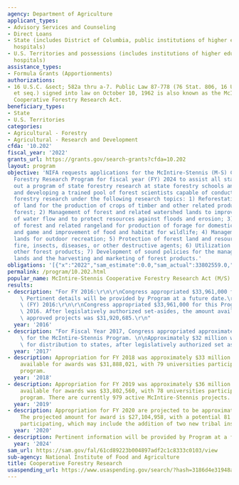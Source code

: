 ```yaml
---
agency: Department of Agriculture
applicant_types:
- Advisory Services and Counseling
- Direct Loans
- State (includes District of Columbia, public institutions of higher education and
  hospitals)
- U.S. Territories and possessions (includes institutions of higher education and
  hospitals)
assistance_types:
- Formula Grants (Apportionments)
authorizations:
- 16 U.S.C. &sect; 582a thru a-7. Public Law 87-778 (76 Stat. 806, 16 U.S.C. 582a,
  et seq.) signed into law on October 10, 1962 is also known as the McIntire-Stennis
  Cooperative Forestry Research Act.
beneficiary_types:
- State
- U.S. Territories
categories:
- Agricultural - Forestry
- Agricultural - Research and Development
cfda: '10.202'
fiscal_year: '2022'
grants_url: https://grants.gov/search-grants?cfda=10.202
layout: program
objective: 'NIFA requests applications for the McIntire-Stennis (M-S) Cooperative
  Forestry Research Program for fiscal year (FY) 2024 to assist all states in carrying
  out a program of state forestry research at state forestry schools and colleges
  and developing a trained pool of forest scientists capable of conducting needed
  forestry research under the following research topics: 1) Reforestation and management
  of land for the production of crops of timber and other related products of the
  forest; 2) Management of forest and related watershed lands to improve conditions
  of water flow and to protect resources against floods and erosion; 3) Management
  of forest and related rangeland for production of forage for domestic livestock
  and game and improvement of food and habitat for wildlife; 4) Management of forest
  lands for outdoor recreation; 5) Protection of forest land and resources against
  fire, insects, diseases, or other destructive agents; 6) Utilization of wood and
  other forest products; 7) Development of sound policies for the management of forest
  lands and the harvesting and marketing of forest products.'
obligations: '[{"x":"2022","sam_estimate":0.0,"sam_actual":33802559.0,"usa_spending_actual":33305973.3},{"x":"2023","sam_estimate":69400680.0,"sam_actual":0.0,"usa_spending_actual":35128617.7},{"x":"2024","sam_estimate":35461896.0,"sam_actual":0.0,"usa_spending_actual":34834553.01}]'
permalink: /program/10.202.html
popular_name: McIntire-Stennis Cooperative Forestry Research Act (M/S) Program
results:
- description: "For FY 2016:\r\n\r\nCongress appropriated $33,961,000 for the Program.\
    \ Pertinent details will be provided by Program at a future date.\r\n Fiscal Year\
    \ (FY) 2016:\r\n\r\nCongress appropriated $33,961,000 for this Program for FY\
    \ 2016. After legislatively authorized set-asides, the amount available to support\
    \ approved projects was $31,920,685.\r\n"
  year: '2016'
- description: "For Fiscal Year 2017, Congress appropriated approximately $34 million\
    \ for the McIntire-Stennis Program. \n\nApproximately $32 million was available\
    \ for distribution to states, after legislatively authorized set asides."
  year: '2017'
- description: Appropriation for FY 2018 was approximately $33 million. The amount
    available for awards was $31,888,021, with 79 universities participating in the
    program.
  year: '2018'
- description: Appropriation for FY 2019 was approximately $36 million. The amount
    available for awards was $33,802,560, with 78 universities participating in the
    program. There are currently 979 active McIntire-Stennis projects.
  year: '2019'
- description: Appropriation for FY 2020 are projected to be approximately $28 million.
    The projected amount for award is $27,104,958, with a potential 81 universities
    participating, which may include the addition of two new tribal institutions.
  year: '2020'
- description: Pertinent information will be provided by Program at a future date.
  year: '2024'
sam_url: https://sam.gov/fal/61cd89223b004897adf2c1c8333c0103/view
sub-agency: National Institute of Food and Agriculture
title: Cooperative Forestry Research
usaspending_url: https://www.usaspending.gov/search/?hash=3186d4e31948a10642e2f7dc6731c851
---
```

